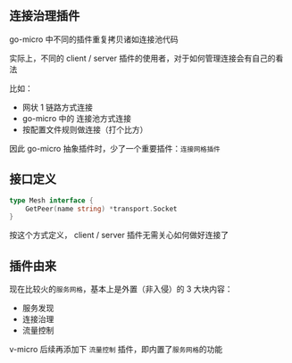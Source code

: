 ## 连接治理插件

go-micro 中不同的插件重复拷贝诸如连接池代码

实际上，不同的 client / server 插件的使用者，对于如何管理连接会有自己的看法

比如：
- 网状 1 链路方式连接
- go-micro 中的 连接池方式连接
- 按配置文件规则做连接（打个比方）

因此 go-micro 抽象插件时，少了一个重要插件：`连接网格插件`


## 接口定义

```go
type Mesh interface {
    GetPeer(name string) *transport.Socket
}
```

按这个方式定义， client / server 插件无需关心如何做好连接了

## 插件由来

现在比较火的`服务网格`，基本上是外置（非入侵）的 3 大块内容：
- 服务发现
- 连接治理
- 流量控制

v-micro 后续再添加下 `流量控制` 插件，即内置了`服务网格`的功能
